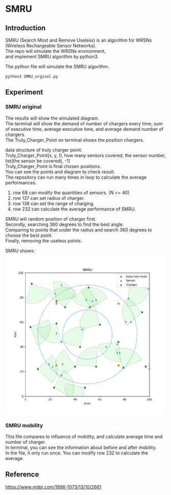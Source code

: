 # SMRU

## Introduction
SMRU (Search Most and Remove Useless) is an algorithm for WRSNs (Wireless Rechargeable Sensor Networks).  
The repo will simulate the WRSNs environment,  
and implement SMRU algorithm by python3.


The python file will simulate the SMRU algorithm.  
```
python3 SMRU_orginal.py
```

## Experiment
### SMRU original
The results will show the simulated diagram.  
The terminal will show the demand of number of chargers every time, sum of executive time, average executive time, and average demand number of chargers.  
The Truly_Charger_Point on terminal shows the position chargers.  
  
data structure of truly charger point:  
Truly_Charger_Point[x, y, 0, how many sensors covered, the sensor number, list(the sensor be covered), -1]  
Truly_Charger_Point is final chosen positions.  
You can see the points and diagram to check result.  
The repository can run many times in loop to calculate the average performances.  

1. row 68 can modify the quantities of sensors. (N <= 40)  
2. row 137 can set radius of charger.  
3. row 138 can set the range of charging.
4. row 232 can calculate the average performance of SMRU.  

SMRU will random position of charger first.  
Secondly, searching 360 degrees to find the best angle.  
Comparing to points that under the radius and search 360 degrees to choose the best point.  
Finally, removing the useless points.  

SMRU shows:  
<img src=https://github.com/neneyhsw/SMRU/blob/main/SMRU_figure.png width="500" height="500">


### SMRU mobility
This file compares to influence of mobility, and calculate average time and number of charger.  
In terminal, you can see the information about before and after mobility.  
In the file, it only run once. You can modify row 232 to calculate the average.  


## Reference
https://www.mdpi.com/1996-1073/13/10/2661
